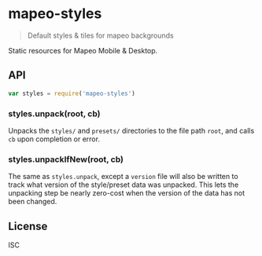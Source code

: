 # mapeo-styles
> Default styles & tiles for mapeo backgrounds

Static resources for Mapeo Mobile & Desktop.

## API

```js
var styles = require('mapeo-styles')
```

### styles.unpack(root, cb)

Unpacks the `styles/` and `presets/` directories to the file path `root`, and calls `cb` upon completion or error.

### styles.unpackIfNew(root, cb)

The same as `styles.unpack`, except a `version` file will also be written to track what version of the style/preset data was unpacked. This lets the unpacking step be nearly zero-cost when the version of the data has not been changed.

## License

ISC
